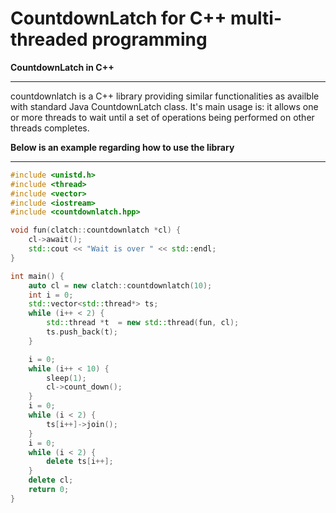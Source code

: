 CountdownLatch for C++ multi-threaded programming
================================================

**CountdownLatch in C++**

-----------------------
countdownlatch is a C++ library providing similar functionalities as availble with
standard Java
CountdownLatch class. It's main usage is: it allows one or more threads to wait until a
set of
operations being performed on other threads completes.

**Below is an example regarding how to use the library**

---

```c++
#include <unistd.h>
#include <thread>
#include <vector>
#include <iostream>
#include <countdownlatch.hpp>

void fun(clatch::countdownlatch *cl) {
    cl->await();
    std::cout << "Wait is over " << std::endl;
}

int main() {
    auto cl = new clatch::countdownlatch(10);
    int i = 0;
    std::vector<std::thread*> ts;
    while (i++ < 2) {
        std::thread *t  = new std::thread(fun, cl);
        ts.push_back(t);
    }

    i = 0;
    while (i++ < 10) {
        sleep(1);
        cl->count_down();
    }
    i = 0;
    while (i < 2) {
        ts[i++]->join();
    }
    i = 0;
    while (i < 2) {
        delete ts[i++];
    }
    delete cl;
    return 0;
}

```
